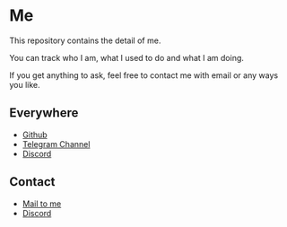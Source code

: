 # Me

This repository contains the detail of me.

You can track who I am, what I used to do and what I am doing.

If you get anything to ask, feel free to contact me with email or any ways you like.

## Everywhere

- [Github](https://github.com/acehinnnqru)
- [Telegram Channel](https://t.me/+7qW_ikEpDv01M2Q1)
- [Discord](https://discord.gg/sNEj3DNx3A)

## Contact

- [Mail to me](mailto:acehinnnqru@gmail.com)
- [Discord](https://discord.gg/sNEj3DNx3A)
